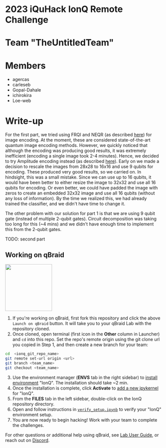 # 2023 iQuHack IonQ Remote Challenge

# Team "TheUntitledTeam"

# Members 

* agercas
* carleseb
* Gopal-Dahale
* ichirokira
* Loe-web

# Write-up
For the first part, we tried using FRQI and NEQR (as described [here](https://qiskit.org/textbook/ch-applications/image-processing-frqi-neqr.html)) for image encoding. 
At the moment, these are considered state-of-the-art quantum image encoding methods. However, we quickly noticed that although the encoding was producing good results, it was extremely inefficient (encoding a single image took 2-4 minutes). 
Hence, we decided to try Amplitude encoding instead (as described [here](https://qiskit.org/textbook/ch-applications/quantum-edge-detection.html)). 
Early on we made a decision to rescale the images from 28x28 to 16x16 and use 9 qubits for encoding. These produced very good results, so we carried on. 
In hindsight, this was a small mistake. Since we can use up to 16 qubits, it would have been better to either resize the image to 32x32 and use all 16 qubits for encoding. 
Or even better, we could have padded the image with zeros to create an embedded 32x32 image and use all 16 qubits (without any loss of information). 
By the time we realized this, we had already trained the classifier, and we didn't have time to change it.

The other problem with our solution for part 1 is that we are using 9 qubit gate (instead of multiple 2-qubit gates). Circuit decomposition was taking too long for this (~4 mins) and we didn't have enough time to implement this from the 2-qubit gates. 

TODO: 
second part

## Working on qBraid
[<img src="https://qbraid-static.s3.amazonaws.com/logos/Launch_on_qBraid_white.png" width="150">](https://account.qbraid.com?gitHubUrl=https://github.com/iQuHACK/2023_planning_ionq.git)
1. If you're working on qBraid, first fork this repository and click the above `Launch on qBraid` button. It will take you to your qBraid Lab with the repository cloned.
2. Once cloned, open terminal (first icon in the **Other** column in Launcher) and `cd` into this repo. Set the repo's remote origin using the git clone url you copied in Step 1, and then create a new branch for your team:
```bash
cd  <ionq_git_repo_name>
git remote set-url origin <url>
git branch <team_name>
git checkout <team_name>
```

3. Use the environment manager (**ENVS** tab in the right sidebar) to [install environment](https://qbraid-qbraid.readthedocs-hosted.com/en/latest/lab/environments.html#install-environment) "IonQ". The installation should take ~2 min.
4. Once the installation is complete, click **Activate** to [add a new ipykernel](https://qbraid-qbraid.readthedocs-hosted.com/en/latest/lab/kernels.html#add-remove-kernels) for "IonQ".
5. From the **FILES** tab in the left sidebar, double-click on the IonQ repository directory.
6. Open and follow instructions in [`verify_setup.ipynb`](verify_setup.ipynb) to verify your "IonQ" environment setup.
7. You are now ready to begin hacking! Work with your team to complete the challenges.

For other questions or additional help using qBraid, see [Lab User Guide](https://qbraid-qbraid.readthedocs-hosted.com/en/latest/lab/overview.html), or reach out on [Discord](https://discord.gg/gwBebaBZZX).
